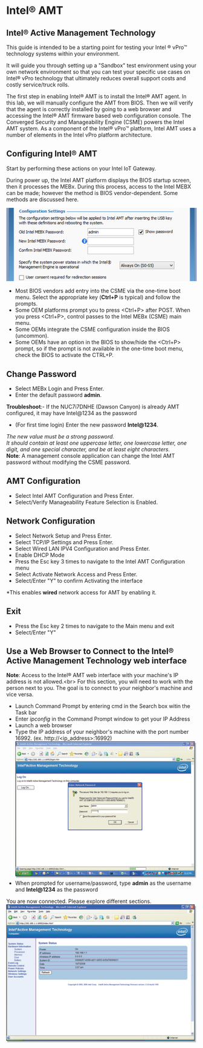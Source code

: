 # Intel® AMT



 ## Intel® Active Management Technology

This guide is intended to be a starting point for testing your Intel ® vPro™ technology systems within your environment.

It will guide you through setting up a "Sandbox" test environment using your own network environment so that you can test your specific use cases on Intel® vPro technology that ultimately reduces overall support costs and costly service/truck rolls.

The first step in enabling Intel® AMT is to install the Intel® AMT agent. In this lab, we will manually configure the AMT from BIOS. Then we will verify that the agent is correctly installed by going to a web browser and accessing the Intel® AMT firmware based web configuration console. The Converged Security and Manageability Engine (CSME) powers the Intel AMT system. As a component of the Intel® vPro™ platform, Intel AMT uses a number of elements in the Intel vPro platform architecture.
## Configuring Intel® AMT

Start by performing these actions on your Intel IoT Gateway.

During power up, the Intel AMT platform displays the BIOS startup screen, then it processes the MEBx. During this process, access to the Intel MEBX can be made; however the method is BIOS vendor-dependent. Some methods are discussed here.

![](images/AMT010.png)
*   Most BIOS vendors add entry into the CSME via the one-time boot menu. Select the appropriate key (**Ctrl+P** is typical) and follow the prompts.
*   Some OEM platforms prompt you to press <Ctrl+P> after POST. When you press <Ctrl+P>, control passes to the Intel MEBx (CSME) main menu.
*   Some OEMs integrate the CSME configuration inside the BIOS (uncommon).
*   Some OEMs have an option in the BIOS to show/hide the <Ctrl+P> prompt, so if the prompt is not available in the one-time boot menu, check the BIOS to activate the CTRL+P.

## Change Password
* Select MEBx Login and Press Enter.
* Enter the default password **admin**.

**Troubleshoot**:- If the NUC7i7DNHE (Dawson Canyon) is already AMT configured, it may have Intel@1234 as the password

*   (For first time login) Enter the new password **Intel@1234**.

*The new value must be a strong password.<br/>
It should contain at least one uppercase letter, one lowercase letter, one digit, and one special character, and be at least eight characters.*<br/>
**Note**: A management console application can change the Intel AMT password without modifying the CSME password.

## AMT Configuration
*   Select Intel AMT Configuration and Press Enter.
*   Select/Verify Manageability Feature Selection is Enabled.

## Network Configuration
*   Select Network Setup and Press Enter.
*   Select TCP/IP Settings and Press Enter.
*   Select Wired LAN IPV4 Configuration and Press Enter.
*   Enable DHCP Mode
*   Press the Esc key 3 times to navigate to the Intel AMT Configuration menu
*   Select Activate Network Access and Press Enter.
*   Select/Enter "Y" to confirm Activating the interface

*This enables **wired** network access for AMT by enabling it.

## Exit
*   Press the Esc key 2 times to navigate to the Main menu and exit
*   Select/Enter "Y"

## Use a Web Browser to Connect to the Intel® Active Management Technology web interface
**Note**: Access to the Intel® AMT web interface with your machine's IP address is not allowed.<br\>
For this section, you will need to work with the person next to you.
The goal is to connect to your neighbor's machine and vice versa.

*   Launch Command Prompt by entering cmd in the Search box witin the Task bar
*   Enter *ipconfig* in the Command Prompt window to get your IP Address
*   Launch a web browser
*   Type the IP address of your neighbor's machine with the port number 16992. (ex. http://<ip_address>:16992)
![](images/002-Intel-AMT-Web-Browser-Login-Screen.jpg)
*   When prompted for username/password, type **admin** as the username and **Intel@1234** as the password

You are now connected. Please explore different sections.
![](images/003-Intel-AMT-Web-Browser-Screen.jpg)
